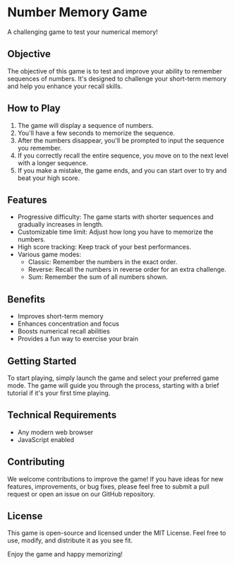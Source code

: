 # Number Memory Game

A challenging game to test your numerical memory!

## Objective

The objective of this game is to test and improve your ability to remember sequences of numbers. It's designed to challenge your short-term memory and help you enhance your recall skills.

## How to Play

1. The game will display a sequence of numbers.
2. You'll have a few seconds to memorize the sequence.
3. After the numbers disappear, you'll be prompted to input the sequence you remember.
4. If you correctly recall the entire sequence, you move on to the next level with a longer sequence.
5. If you make a mistake, the game ends, and you can start over to try and beat your high score.

## Features

- Progressive difficulty: The game starts with shorter sequences and gradually increases in length.
- Customizable time limit: Adjust how long you have to memorize the numbers.
- High score tracking: Keep track of your best performances.
- Various game modes:
  - Classic: Remember the numbers in the exact order.
  - Reverse: Recall the numbers in reverse order for an extra challenge.
  - Sum: Remember the sum of all numbers shown.

## Benefits

- Improves short-term memory
- Enhances concentration and focus
- Boosts numerical recall abilities
- Provides a fun way to exercise your brain

## Getting Started

To start playing, simply launch the game and select your preferred game mode. The game will guide you through the process, starting with a brief tutorial if it's your first time playing.

## Technical Requirements

- Any modern web browser
- JavaScript enabled

## Contributing

We welcome contributions to improve the game! If you have ideas for new features, improvements, or bug fixes, please feel free to submit a pull request or open an issue on our GitHub repository.

## License

This game is open-source and licensed under the MIT License. Feel free to use, modify, and distribute it as you see fit.

Enjoy the game and happy memorizing!
